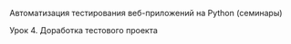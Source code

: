 Автоматизация тестирования веб-приложений на Python (семинары)

Урок 4. Доработка тестового проекта
